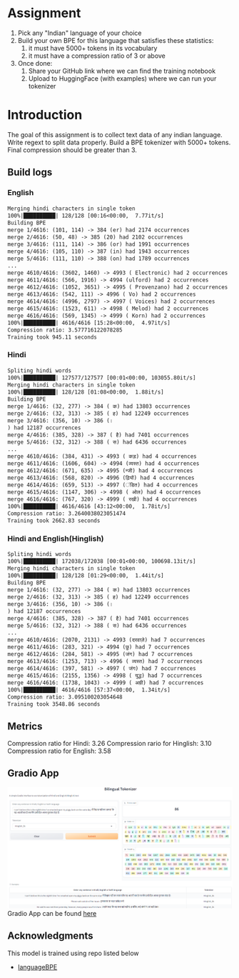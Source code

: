 # Assignment
1. Pick any "Indian" language of your choice
2. Build your own BPE for this language that satisfies these statistics:
    1. it must have 5000+ tokens in its vocabulary
    2. it must have a compression ratio of 3 or above
3. Once done:
    1. Share your GitHub link where we can find the training notebook
    2. Upload to HuggingFace (with examples) where we can run your tokenizer

# Introduction
The goal of this assignment is to collect text data of any indian language. Write regext to split
data properly. Build a BPE tokenizer with 5000+ tokens. Final compression should be greater than 3.

## Build logs
### English
    Merging hindi characters in single token
    100%|██████████| 128/128 [00:16<00:00,  7.77it/s]
    Building BPE
    merge 1/4616: (101, 114) -> 384 (er) had 2174 occurrences
    merge 2/4616: (50, 48) -> 385 (20) had 2102 occurrences
    merge 3/4616: (111, 114) -> 386 (or) had 1991 occurrences
    merge 4/4616: (105, 110) -> 387 (in) had 1943 occurrences
    merge 5/4616: (111, 110) -> 388 (on) had 1789 occurrences
    ...
    merge 4610/4616: (3602, 1460) -> 4993 ( Electronic) had 2 occurrences
    merge 4611/4616: (566, 1916) -> 4994 (ulford) had 2 occurrences
    merge 4612/4616: (1052, 3651) -> 4995 ( Provenzano) had 2 occurrences
    merge 4613/4616: (542, 111) -> 4996 ( Vo) had 2 occurrences
    merge 4614/4616: (4996, 2797) -> 4997 ( Voices) had 2 occurrences
    merge 4615/4616: (1523, 611) -> 4998 ( Melod) had 2 occurrences
    merge 4616/4616: (569, 1345) -> 4999 ( Korn) had 2 occurrences
    100%|██████████| 4616/4616 [15:28<00:00,  4.97it/s]
    Compression ratio: 3.577716122078285
    Training took 945.11 seconds

### Hindi
    Spliting hindi words
    100%|██████████| 127577/127577 [00:01<00:00, 103055.80it/s]
    Merging hindi characters in single token
    100%|██████████| 128/128 [01:08<00:00,  1.88it/s]
    Building BPE
    merge 1/4616: (32, 277) -> 384 ( क) had 13803 occurrences
    merge 2/4616: (32, 313) -> 385 ( ह) had 12249 occurrences
    merge 3/4616: (356, 10) -> 386 (।
    ) had 12187 occurrences
    merge 4/4616: (385, 328) -> 387 ( है) had 7401 occurrences
    merge 5/4616: (32, 312) -> 388 ( स) had 6436 occurrences
    ...
    merge 4610/4616: (384, 431) -> 4993 ( कड़) had 4 occurrences
    merge 4611/4616: (1606, 604) -> 4994 (व्यस्त) had 4 occurrences
    merge 4612/4616: (671, 635) -> 4995 (न्जी) had 4 occurrences
    merge 4613/4616: (568, 820) -> 4996 (ढ़ियों) had 4 occurrences
    merge 4614/4616: (659, 513) -> 4997 (ंडित) had 4 occurrences
    merge 4615/4616: (1147, 306) -> 4998 ( ओल) had 4 occurrences
    merge 4616/4616: (767, 320) -> 4999 ( रखी) had 4 occurrences
    100%|██████████| 4616/4616 [43:12<00:00,  1.78it/s]
    Compression ratio: 3.2640038023051474
    Training took 2662.83 seconds

### Hindi and English(Hinglish)
    Spliting hindi words
    100%|██████████| 172038/172038 [00:01<00:00, 100698.13it/s]
    Merging hindi characters in single token
    100%|██████████| 128/128 [01:29<00:00,  1.44it/s]
    Building BPE
    merge 1/4616: (32, 277) -> 384 ( क) had 13803 occurrences
    merge 2/4616: (32, 313) -> 385 ( ह) had 12249 occurrences
    merge 3/4616: (356, 10) -> 386 (।
    ) had 12187 occurrences
    merge 4/4616: (385, 328) -> 387 ( है) had 7401 occurrences
    merge 5/4616: (32, 312) -> 388 ( स) had 6436 occurrences
    ...
    merge 4610/4616: (2070, 2131) -> 4993 (दरवाज़े) had 7 occurrences
    merge 4611/4616: (283, 321) -> 4994 (छु) had 7 occurrences
    merge 4612/4616: (284, 581) -> 4995 (जंग) had 7 occurrences
    merge 4613/4616: (1253, 713) -> 4996 ( व्यस्त) had 7 occurrences
    merge 4614/4616: (397, 581) -> 4997 ( जंग) had 7 occurrences
    merge 4615/4616: (2155, 1356) -> 4998 ( युद्ध) had 7 occurrences
    merge 4616/4616: (1738, 1043) -> 4999 ( अम्री) had 7 occurrences
    100%|██████████| 4616/4616 [57:37<00:00,  1.34it/s]
    Compression ratio: 3.095100203054648
    Training took 3548.86 seconds

## Metrics
Compression ratio for Hindi: 3.26
Compression rario for Hinglish: 3.10
Compression ratio for English: 3.58

## Gradio App
![Gradio-app](./images/gradio_app.png)  
Gradio App can be found [here](https://huggingface.co/spaces/AkashDataScience/languageBPE)

## Acknowledgments
This model is trained using repo listed below
* [languageBPE](https://github.com/AkashDataScience/language_bpe)